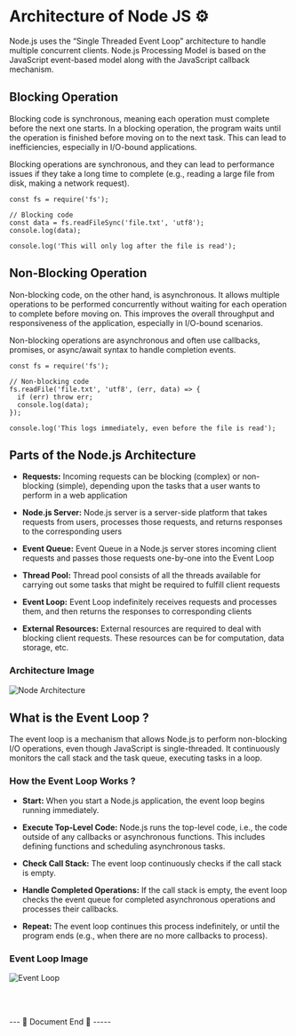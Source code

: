 # Architecture of Node JS ⚙️

Node.js uses the “Single Threaded Event Loop” architecture to handle multiple concurrent clients. Node.js Processing Model is based on the JavaScript event-based model along with the JavaScript callback mechanism.


## Blocking Operation

Blocking code is synchronous, meaning each operation must complete before the next one starts. In a blocking operation, the program waits until the operation is finished before moving on to the next task. This can lead to inefficiencies, especially in I/O-bound applications.

Blocking operations are synchronous, and they can lead to performance issues if they take a long time to complete (e.g., reading a large file from disk, making a network request).

```
const fs = require('fs');

// Blocking code
const data = fs.readFileSync('file.txt', 'utf8');
console.log(data);

console.log('This will only log after the file is read');
```

## Non-Blocking Operation

Non-blocking code, on the other hand, is asynchronous. It allows multiple operations to be performed concurrently without waiting for each operation to complete before moving on. This improves the overall throughput and responsiveness of the application, especially in I/O-bound scenarios.

Non-blocking operations are asynchronous and often use callbacks, promises, or async/await syntax to handle completion events.

```
const fs = require('fs');

// Non-blocking code
fs.readFile('file.txt', 'utf8', (err, data) => {
  if (err) throw err;
  console.log(data);
});

console.log('This logs immediately, even before the file is read');
```

## Parts of the Node.js Architecture

- **Requests:** Incoming requests can be blocking (complex) or non-blocking (simple), depending upon the tasks that a user wants to perform in a web application

- **Node.js Server:** Node.js server is a server-side platform that takes requests from users, processes those requests, and returns responses to the corresponding users

- **Event Queue:** Event Queue in a Node.js server stores incoming client requests and passes those requests one-by-one into the Event Loop

- **Thread Pool:** Thread pool consists of all the threads available for carrying out some tasks that might be required to fulfill client requests

- **Event Loop:** Event Loop indefinitely receives requests and processes them, and then returns the responses to corresponding clients

- **External Resources:** External resources are required to deal with blocking client requests. These resources can be for computation, data storage, etc.

### Architecture Image
![Node Architecture](https://github.com/Manendrav/ALL-Notes/assets/142565220/34d99ff0-6fcc-4f45-9dca-97344e69cd5d)


## What is the Event Loop ?

The event loop is a mechanism that allows Node.js to perform non-blocking I/O operations, even though JavaScript is single-threaded. It continuously monitors the call stack and the task queue, executing tasks in a loop.

### How the Event Loop Works ?

- **Start:** When you start a Node.js application, the event loop begins running immediately.

- **Execute Top-Level Code:** Node.js runs the top-level code, i.e., the code outside of any callbacks or asynchronous functions. This includes defining functions and scheduling asynchronous tasks.

- **Check Call Stack:** The event loop continuously checks if the call stack is empty.

- **Handle Completed Operations:** If the call stack is empty, the event loop checks the event queue for completed asynchronous operations and processes their callbacks.

- **Repeat:** The event loop continues this process indefinitely, or until the program ends (e.g., when there are no more callbacks to process).

### Event Loop Image
![Event Loop](https://github.com/Manendrav/ALL-Notes/assets/142565220/9d8675d2-8b71-4b98-ad7f-cbfb4ccd11c6)



<br>
<br>

--- 📄 Document End 🎉 -----
